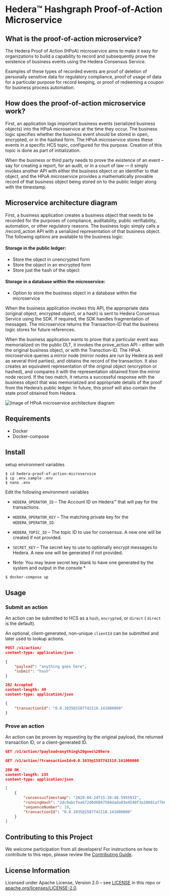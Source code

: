 # Hedera™ Hashgraph Proof-of-Action Microservice

## What is the proof-of-action microservice?
The Hedera Proof of Action (HPoA) microservice aims to make it easy for organizations to build a capability to record and subsequently prove the existence of business events using the Hedera Consensus Service.

Examples of these types of recorded events are proof of deletion of personally sensitive data for regulatory compliance, proof of usage of data for a particular purpose for record keeping, or proof of redeeming a coupon for business process automation.

## How does the proof-of-action microservice work?
First, an application logs important business events (serialized business objects) into the HPoA microservice at the time they occur. The business logic specifies whether the business event should be stored in open, encrypted, or in the hashed form. The HPoA microservice stores these events in a specific HCS topic, configured for this purpose. Creation of this topic is done as part of initialization.

When the business or third party needs to prove the existence of an event – say for creating a report, for an audit, or in a court of law — it simply invokes another API with either the business object or an identifier to that object, and the HPoA microservice provides a mathematically provable record of that business object being stored on to the public ledger along with the timestamp.

## Microservice architecture diagram
First, a business application creates a business object that needs to be recorded for the purposes of compliance, auditability, public verifiability, automation, or other regulatory reasons. The business logic simply calls a /record_action API with a serialized representation of that business object. The following options are available to the business logic:

#### Storage in the public ledger:
* Store the object in unencrypted form
* Store the object in an encrypted form
* Store just the hash of the object

#### Storage in a database within the microservice:
* Option to store the business object in a database within the microservice

When the business application invokes this API, the appropriate data (original object, encrypted object, or a hash) is sent to Hedera Consensus Service using the SDK. If required, the SDK handles fragmentation of messages.  The microservice returns the Transaction-ID that the business logic stores for future references.

When the business application wants to prove that a particular event was memorialized on the public DLT, it invokes the prove_action API – either with the original business object, or with the Transction-ID. The HPoA microservice queries a mirror node (mirror nodes are run by Hedera as well as several third parties), and obtains the record of the transaction. It also creates an equivalent representation of the original object (encryption or hashed), and compares it with the representation obtained from the mirror node record. If the two match, it returns a successful response with the business object that was memorialized and appropriate details of the proof from the Hedera’s public ledger. In future, this proof will also contain the state proof obtained from Hedera.

![Image of HPoA microservice architecture diagram](https://s3.amazonaws.com/hedera-com/Screen-Shot-2020-05-07-at-11.14.00-AM.png)


## Requirements

 * Docker
 * Docker-compose

## Install

setup environment variables

```shell script
$ cd hedera-proof-of-action-microservice
$ cp .env.sample .env
$ nano .env
```

Edit the following environment variables

 * `HEDERA_OPERATOR_ID` – The Account ID on Hedera™ that will pay for the transactions.
 
 * `HEDERA_OPERATOR_KEY` – The matching private key for the `HEDERA_OPERATOR_ID`.
 
 * `HEDERA_TOPIC_ID` – The topic ID to use for consensus. A new one will be created if not provided.
 
 * `SECRET_KEY` – The secret key to use to optionally encrypt messages to Hedera. A new one will be generated if not provided.  

* Note: You may leave secret key blank to have one generated by the system and output in the console *

```sh
$ docker-compose up
```

## Usage

### Submit an action

An action can be submitted to HCS as a `hash`, `encrypted`, or `direct` (
`direct` is the default).

An optional, client-generated, non-unique `clientId` can be submitted and later used to lookup actions. 

```json
POST /v1/action/
content-type: application/json

{
    "payload": "anything goes here",
    "submit": "hash"
}
```

```json
202 Accepted
content-length: 49
content-type: application/json

{
    "transactionId": "0.0.1035@1587742118.141000000"
}
```

### Prove an action

An action can be proven by requesting by the original payload, the returned transaction ID, or a client-generated ID.

```json
GET /v1/action/?payload=anything%20goes%20here
```

```json
GET /v1/action/?transactionId=0.0.1035@1587742118.141000000
```

```json
200 OK
content-length: 235
content-type: application/json

[
    {
        "consensusTimestamp": "2020-04-24T15:28:48.595593Z",
        "runningHash": "2dc9abcfea672d0d6047504dada83e4540f3a28601af7b6e9eaaf071e570b3624d5f22d7d0caa7944e00ee6fb11f9392",
        "sequenceNumber": 19,
        "transactionId": "0.0.1035@1587742118.141000000"
    }
]
```

## Contributing to this Project

We welcome participation from all developers!
For instructions on how to contribute to this repo, please
review the [Contributing Guide](CONTRIBUTING.md).

## License Information

Licensed under Apache License,
Version 2.0 – see [LICENSE](LICENSE) in this repo
or [apache.org/licenses/LICENSE-2.0](http://www.apache.org/licenses/LICENSE-2.0).
